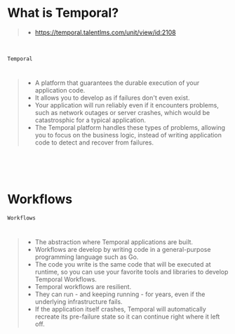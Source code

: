 # What is Temporal?

> - https://temporal.talentlms.com/unit/view/id:2108

<br />

`Temporal`
#

> - A platform that guarantees the durable execution of your application code.
> - It allows you to develop as if failures don't even exist.
> - Your application will run reliably even if it encounters problems, such as network outages or server crashes, which would be catastrosphic for a typical application.
> - The Temporal platform handles these types of problems, allowing you to focus on the business logic, instead of writing application code to detect and recover from failures.

<br />
<br />
<br />



# Workflows

`Workflows`
#

> - The abstraction where Temporal applications are built.
> - Workflows are develop by writing code in a general-purpose programming language such as Go.
> - The code you write is the same code that will be executed at runtime, so you can use your favorite tools and libraries to develop Temporal Workflows.
> - Temporal workflows are resilient.
> - They can run - and keeping running - for years, even if the underlying infrastructure fails.
> - If the application itself crashes, Temporal will automatically recreate its pre-failure state so it can continue right where it left off.

